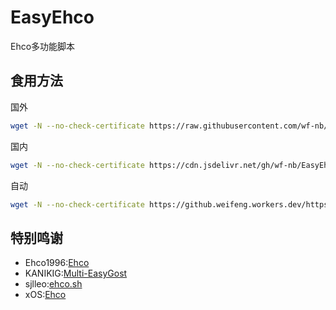 # EasyEhco
Ehco多功能脚本

## 食用方法
国外
```bash
wget -N --no-check-certificate https://raw.githubusercontent.com/wf-nb/EasyEhco/main/ehco.sh && chmod +x ehco.sh && ./ehco.sh
```

国内
```bash
wget -N --no-check-certificate https://cdn.jsdelivr.net/gh/wf-nb/EasyEhco/ehco.sh && chmod +x ehco.sh && ./ehco.sh
```

自动
```bash
wget -N --no-check-certificate https://github.weifeng.workers.dev/https://github.com/wf-nb/EasyEhco/blob/main/ehco.sh && chmod +x ehco.sh && ./ehco.sh
```

## 特别鸣谢
* Ehco1996:[Ehco](https://github.com/Ehco1996/ehco)
* KANIKIG:[Multi-EasyGost](https://github.com/KANIKIG/Multi-EasyGost)
* sjlleo:[ehco.sh](https://github.com/sjlleo/ehco.sh)
* xOS:[Ehco](https://github.com/xOS/Ehco)